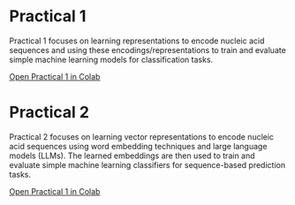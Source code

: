 # Practical 1

Practical 1 focuses on learning representations to encode nucleic acid sequences and using these encodings/representations to train and evaluate simple machine learning models for classification tasks.

[Open Practical 1 in Colab](https://colab.research.google.com/github/fabianagoes/ismb_tutorial8/blob/main/tutorial_practical1_colab.ipynb)

# Practical 2

Practical 2 focuses on learning vector representations to encode nucleic acid sequences using word embedding techniques and large language models (LLMs). The learned embeddings are then used to train and evaluate simple machine learning classifiers for sequence-based prediction tasks.

[Open Practical 1 in Colab](https://colab.research.google.com/github/fabianagoes/ismb_tutorial8/blob/main/tutorial_practical2_colab.ipynb)
